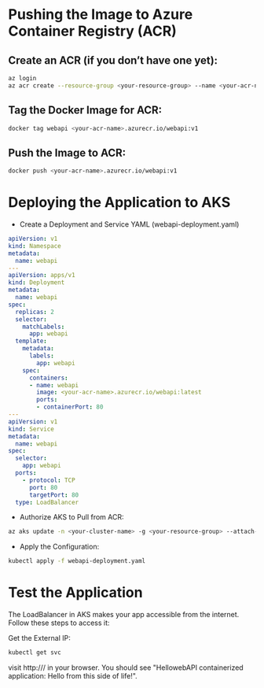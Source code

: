 #  Pushing the Image to Azure Container Registry (ACR)

## Create an ACR (if you don’t have one yet):
```bash
az login
az acr create --resource-group <your-resource-group> --name <your-acr-name> --sku Basic
```
## Tag the Docker Image for ACR:
```bash
docker tag webapi <your-acr-name>.azurecr.io/webapi:v1
```
## Push the Image to ACR:
```bash
docker push <your-acr-name>.azurecr.io/webapi:v1
```

# Deploying the Application to AKS

- Create a Deployment and Service YAML (webapi-deployment.yaml)
```yaml
apiVersion: v1
kind: Namespace
metadata:
  name: webapi
---
apiVersion: apps/v1
kind: Deployment
metadata:
  name: webapi
spec:
  replicas: 2
  selector:
    matchLabels:
      app: webapi
  template:
    metadata:
      labels:
        app: webapi
    spec:
      containers:
      - name: webapi
        image: <your-acr-name>.azurecr.io/webapi:latest
        ports:
        - containerPort: 80
---
apiVersion: v1
kind: Service
metadata:
  name: webapi
spec:
  selector:
    app: webapi
  ports:
    - protocol: TCP
      port: 80
      targetPort: 80
  type: LoadBalancer
```
- Authorize AKS to Pull from ACR:
```bash
az aks update -n <your-cluster-name> -g <your-resource-group> --attach-acr <your-acr-name>
```
- Apply the Configuration:
```bash
kubectl apply -f webapi-deployment.yaml
```

# Test the Application
The LoadBalancer in AKS makes your app accessible from the internet. Follow these steps to access it:

Get the External IP:
```bash
kubectl get svc
```

visit http://<EXTERNAL-IP>/ in your browser. You should see "HellowebAPI containerized application: Hello from this side of life!".
